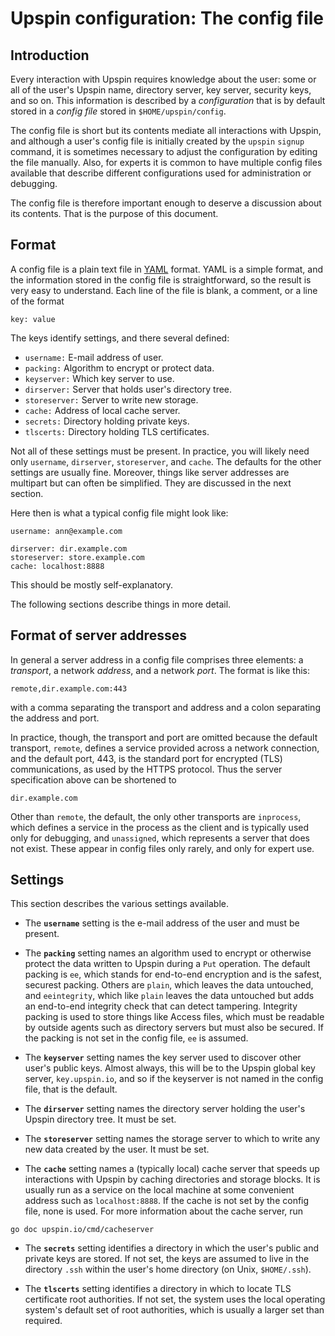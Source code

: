 # Upspin configuration: The config file

## Introduction

Every interaction with Upspin requires knowledge about the user: some or all of
the user's Upspin name, directory server, key server, security keys, and so on.
This information is described by a *configuration* that is by default stored in
a *config file* stored in `$HOME/upspin/config`.

The config file is short but its contents mediate all interactions with Upspin,
and although a user's config file is initially created by the `upspin` `signup`
command, it is sometimes necessary to adjust the configuration by editing the
file manually.
Also, for experts it is common to have multiple config files available that
describe different configurations used for administration or debugging.

The config file is therefore important enough to deserve a discussion about its
contents.
That is the purpose of this document.

## Format

A config file is a plain text file in
[YAML](https://en.wikipedia.org/wiki/YAML) format.
YAML is a simple format, and the information stored in the config file is
straightforward, so the result is very easy to understand.
Each line of the file is blank, a comment, or a line of the format

```
key: value
```

The keys identify settings, and there several defined:

* `username:` E-mail address of user.
* `packing:` Algorithm to encrypt or protect data.
* `keyserver:` Which key server to use.
* `dirserver:` Server that holds user's directory tree.
* `storeserver:` Server to write new storage.
* `cache:` Address of local cache server.
* `secrets:` Directory holding private keys.
* `tlscerts:` Directory holding TLS certificates.

Not all of these settings must be present.
In practice, you will likely need only `username`, `dirserver`, `storeserver`,
and `cache`.
The defaults for the other settings are usually fine.
Moreover, things like server addresses are multipart but can often be
simplified.
They are discussed in the next section.

Here then is what a typical config file might look like:

```
username: ann@example.com

dirserver: dir.example.com
storeserver: store.example.com
cache: localhost:8888
```

This should be mostly self-explanatory.

The following sections describe things in more detail.

## Format of server addresses

In general a server address in a config file comprises three elements: a
*transport*, a network *address*, and a network *port*.
The format is like this:

```
remote,dir.example.com:443
```

with a comma separating the transport and address and a colon separating the
address and port.

In practice, though, the transport and port are omitted because the default
transport, `remote`, defines a service provided across a network connection,
and the default port, 443, is the standard port for encrypted (TLS)
communications, as used by the HTTPS protocol.
Thus the server specification above can be shortened to

```
dir.example.com
```

Other than `remote`, the default, the only other transports are `inprocess`,
which defines a service in the process as the client and is typically used only
for debugging, and `unassigned`, which represents a server that does not exist.
These appear in config files only rarely, and only for expert use.

## Settings

This section describes the various settings available.

* The **`username`** setting is the e-mail address of the user and must be
present.

* The **`packing`** setting names an algorithm used to encrypt or otherwise
protect the data written to Upspin during a `Put` operation.
The default packing is `ee`, which stands for end-to-end encryption and is the
safest, securest packing.
Others are `plain`, which leaves the data untouched, and `eeintegrity`, which
like `plain` leaves the data untouched but adds an end-to-end integrity check
that can detect tampering.
Integrity packing is used to store things like Access files, which must be readable by outside
agents such as directory servers but must also be secured.
If the packing is not set in the config file, `ee` is assumed.

* The **`keyserver`** setting names the key server used to discover other
user's public keys.
Almost always, this will be to the Upspin global key server, `key.upspin.io`,
and so if the keyserver is not named in the config file, that is the default.

* The **`dirserver`** setting names the directory server holding the user's
Upspin directory tree.
It must be set.

* The **`storeserver`** setting names the storage server to which to write any
new data created by the user.
It must be set.

* The **`cache`** setting names a (typically local) cache server that speeds up
interactions with Upspin by caching directories and storage blocks.
It is usually run as a service on the local machine at some convenient address
such as `localhost:8888`.
If the cache is not set by the config file, none is used.
For more information about the cache server, run

```
go doc upspin.io/cmd/cacheserver
```

* The **`secrets`** setting identifies a directory in which the user's public
and private keys are stored.
If not set, the keys are assumed to live in the directory `.ssh` within
the user's home directory (on Unix, `$HOME/.ssh`).

* The **`tlscerts`** setting identifies a directory in which to locate TLS
certificate root authorities.
If not set, the system uses the local operating system's default set of root
authorities, which is usually a larger set than required.
